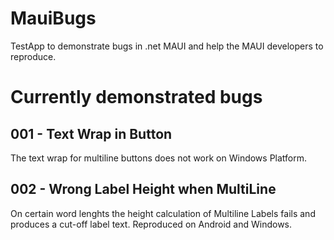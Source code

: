 # MauiBugs
TestApp to demonstrate bugs in .net MAUI and help the MAUI developers to reproduce.

# Currently demonstrated bugs
## 001 - Text Wrap in Button
The text wrap for multiline buttons does not work on Windows Platform.

## 002 - Wrong Label Height when MultiLine
On certain word lenghts the height calculation of Multiline Labels fails and produces a cut-off label text.
Reproduced on Android and Windows.
